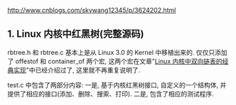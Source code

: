 http://www.cnblogs.com/skywang12345/p/3624202.html

## 1. Linux 内核中红黑树(完整源码)

rbtree.h 和 rbtree.c 基本上是从 Linux 3.0 的 Kernel 中移植出来的. 仅仅只添加了 offestof 和 container_of 两个宏, 这两个宏在文章"[Linux 内核中双向链表的经典实现](http://www.cnblogs.com/skywang12345/p/3562146.html)"中已经介绍过了, 这里就不再重复说明了.

test.c 中包含了两部分内容: 一是, 基于内核红黑树接口, 自定义的一个结构体, 并提供了相应的接口(添加、删除、搜索、打印). 二是, 包含了相应的测试程序.